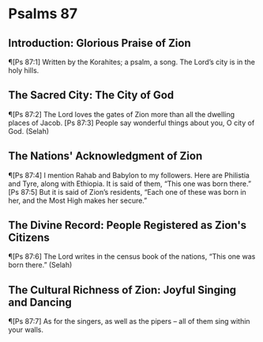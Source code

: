 # Psalms 87

## Introduction: Glorious Praise of Zion
¶[Ps 87:1] Written by the Korahites; a psalm, a song. The Lord’s city is in the holy hills.

## The Sacred City: The City of God
¶[Ps 87:2] The Lord loves the gates of Zion more than all the dwelling places of Jacob.
[Ps 87:3] People say wonderful things about you, O city of God. (Selah)

## The Nations' Acknowledgment of Zion
¶[Ps 87:4] I mention Rahab and Babylon to my followers. Here are Philistia and Tyre, along with Ethiopia. It is said of them, “This one was born there.”
[Ps 87:5] But it is said of Zion’s residents, “Each one of these was born in her, and the Most High makes her secure.”

## The Divine Record: People Registered as Zion's Citizens
¶[Ps 87:6] The Lord writes in the census book of the nations, “This one was born there.” (Selah)

## The Cultural Richness of Zion: Joyful Singing and Dancing
¶[Ps 87:7] As for the singers, as well as the pipers – all of them sing within your walls.
